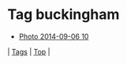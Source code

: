 <!--
title: Tag buckingham
date: 2020-06-28T14:57:48.887Z
tags:
-->
# Tag buckingham

 * [Photo 2014-09-06 10](96776409567.md)

| [Tags](tags.md) | [Top](index.md) |
